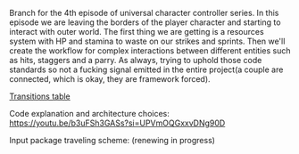 Branch for the 4th episode of universal character controller series. In this episode we are leaving the borders of the player character and starting to interact with outer world. The first thing we are getting is a resources system with HP and stamina to waste on our strikes and sprints. Then we'll create the workflow for complex interactions between different entities such as hits, staggers and a parry. As always, trying to uphold those code standards so not a fucking signal emitted in the entire project(a couple are connected, which is okay, they are framework forced).

[Transitions table](https://docs.google.com/spreadsheets/d/1g3Epn-2Rf-fAI8XPp9UfOkeH6QwFUIz8fWFDrPdhe40/edit?usp=sharing)

Code explanation and architecture choices: https://youtu.be/b3uFSh3GASs?si=UPVmOQGxxvDNg90D

Input package traveling scheme: (renewing in progress)
